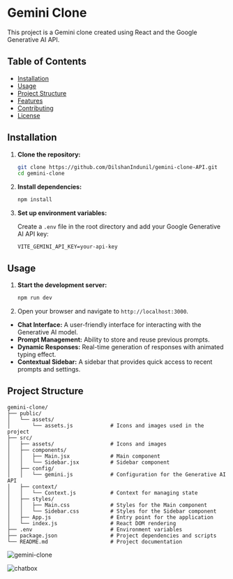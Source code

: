# Gemini Clone

This project is a Gemini clone created using React and the Google Generative AI API.

## Table of Contents
- [Installation](#installation)
- [Usage](#usage)
- [Project Structure](#project-structure)
- [Features](#features)
- [Contributing](#contributing)
- [License](#license)

## Installation

1. **Clone the repository:**

    ```bash
    git clone https://github.com/DilshanIndunil/gemini-clone-API.git
    cd gemini-clone
    ```

2. **Install dependencies:**

    ```bash
    npm install
    ```

3. **Set up environment variables:**

    Create a `.env` file in the root directory and add your Google Generative AI API key:

    ```
    VITE_GEMINI_API_KEY=your-api-key
    ```

## Usage

1. **Start the development server:**

    ```bash
    npm run dev
    ```

2. Open your browser and navigate to `http://localhost:3000`.


- **Chat Interface:** A user-friendly interface for interacting with the Generative AI model.
- **Prompt Management:** Ability to store and reuse previous prompts.
- **Dynamic Responses:** Real-time generation of responses with animated typing effect.
- **Contextual Sidebar:** A sidebar that provides quick access to recent prompts and settings.


## Project Structure

```plaintext
gemini-clone/
├── public/
│   └── assets/
│       └── assets.js            # Icons and images used in the project
├── src/
│   ├── assets/                  # Icons and images
│   ├── components/
│   │   ├── Main.jsx             # Main component
│   │   └── Sidebar.jsx          # Sidebar component
│   ├── config/
│   │   └── gemini.js            # Configuration for the Generative AI API
│   ├── context/
│   │   └── Context.js           # Context for managing state
│   ├── styles/
│   │   ├── Main.css             # Styles for the Main component
│   │   └── Sidebar.css          # Styles for the Sidebar component
│   ├── App.js                   # Entry point for the application
│   └── index.js                 # React DOM rendering
├── .env                         # Environment variables
├── package.json                 # Project dependencies and scripts
└── README.md                    # Project documentation
```


![gemini-clone](https://github.com/DilshanIndunil/gemini-clone-API/assets/163544478/ee09ec7f-af26-4810-9c8f-164645f83368)



![chatbox](https://github.com/DilshanIndunil/gemini-clone-API/assets/163544478/47e7da95-c271-4770-9a34-caaa1e33e2d1)

